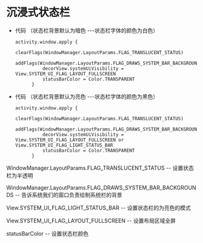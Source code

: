 # 沉浸式状态栏

* 代码 （状态栏背景默认为暗色 ---状态栏字体的颜色为白色）
  
  ```
  activity.window.apply {
            clearFlags(WindowManager.LayoutParams.FLAG_TRANSLUCENT_STATUS)
            addFlags(WindowManager.LayoutParams.FLAG_DRAWS_SYSTEM_BAR_BACKGROUNDS)
            decorView.systemUiVisibility = View.SYSTEM_UI_FLAG_LAYOUT_FULLSCREEN
            statusBarColor = Color.TRANSPARENT
        }
  ```

* 代码 （状态栏背景默认为亮色 ---状态栏字体的颜色为黑色）
  
  ```
  activity.window.apply {
            clearFlags(WindowManager.LayoutParams.FLAG_TRANSLUCENT_STATUS)
            addFlags(WindowManager.LayoutParams.FLAG_DRAWS_SYSTEM_BAR_BACKGROUNDS)
            decorView.systemUiVisibility = View.SYSTEM_UI_FLAG_LAYOUT_FULLSCREEN or View.SYSTEM_UI_FLAG_LIGHT_STATUS_BAR
            statusBarColor = Color.TRANSPARENT
        }
  ```

WindowManager.LayoutParams.FLAG_TRANSLUCENT_STATUS -- 设置状态栏为半透明

WindowManager.LayoutParams.FLAG_DRAWS_SYSTEM_BAR_BACKGROUNDS -- 告诉系统我们的窗口负责绘制系统栏的背景

View.SYSTEM_UI_FLAG_LIGHT_STATUS_BAR -- 设置状态栏的为亮色的模式

View.SYSTEM_UI_FLAG_LAYOUT_FULLSCREEN -- 设置布局区域全屏

statusBarColor -- 设置状态栏颜色

